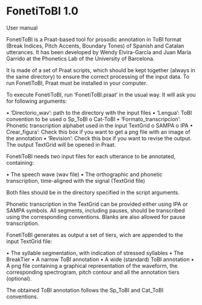 # FonetiToBI 1.0
User manual

FonetiToBI is a Praat-based tool for prosodic annotation in ToBI format (Break Indices, Pitch Accents, Boundary Tones) of Spanish and Catalan utterances. It has been developed by Wendy Elvira-García and Juan María Garrido at the Phonetics Lab of the University of Barcelona.

It is made of a set of Praat scripts, which should be kept together (always in the same directory) to ensure the correct processing of the input data. To run FonetiToBI, Praat must be installed in your computer.

To execute FonetiToBI, run ‘FonetiToBI.praat’ in the usual way.  It will ask you for following arguments:

•	‘Directorio_wav’: path to the directory with the input files
•	‘Lengua’: ToBI convention to be used 
  o	Sp_ToBI
  o	Cat-ToBI
•	‘Formato_transcripcion’: Phonetic transcription alphabet used in the input TextGrid
  o	SAMPA
  o	IPA
•	Crear_figura’: Check this box if  you want to get a png file with an image of the annotation
•	‘Revision’: Check this box if you want to revise the output. The output TextGrid will be opened in Praat.

FonetiToBI needs two input files for each utterance to be annotated, containing:

•	The speech wave (wav file)
•	The orthographic and phonetic transcription, time-aligned with the signal (TextGrid file)

Both files should be in the directory specified in the script arguments.

Phonetic transcription in the TextGrid can be provided either using IPA or SAMPA symbols. All segments, including pauses, should be transcribed using the corresponding conventions. Blanks are also allowed for pause transcription.

FonetiToBI generates as output a set of tiers, wich are appended to the input TextGrid file:

•	The syllable segmentation, with indication of stressed syllables
•	The BreakTier
•	A narrow ToBI annotation
•	A wide (standard) ToBI annotation
•	A png file containing a graphical representation of the waveform, the corresponding spectrogram, pitch contour and all the annotation tiers (optional).

The obtained ToBI annotation follows the Sp_ToBI and Cat_ToBI conventions. 
